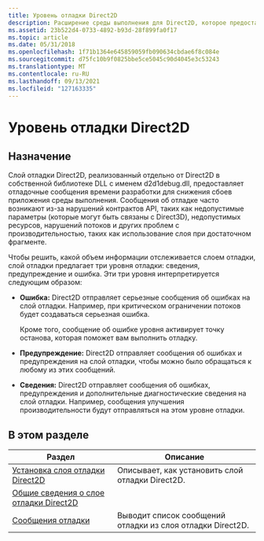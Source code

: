 ```yaml
---
title: Уровень отладки Direct2D
description: Расширение среды выполнения для Direct2D, которое предоставляет описательные сообщения об ошибках, обнаружение утечек объектов, уведомления о производительности и другие подсказки, помогающие создавать приложения Direct2D.
ms.assetid: 23b522d4-0733-4892-b93d-28f899fa0f17
ms.topic: article
ms.date: 05/31/2018
ms.openlocfilehash: 1f71b1364e645859059fb090634cbdae6f8c084e
ms.sourcegitcommit: d75fc10b9f0825bbe5ce5045c90d4045e3c53243
ms.translationtype: MT
ms.contentlocale: ru-RU
ms.lasthandoff: 09/13/2021
ms.locfileid: "127163335"
---
```

# <a name="direct2d-debug-layer"></a>Уровень отладки Direct2D

## <a name="purpose"></a>Назначение

Слой отладки Direct2D, реализованный отдельно от Direct2D в собственной библиотеке DLL с именем d2d1debug.dll, предоставляет отладочные сообщения времени разработки для снижения сбоев приложения среды выполнения. Сообщения об отладке часто возникают из-за нарушений контрактов API, таких как недопустимые параметры (которые могут быть связаны с Direct3D), недопустимых ресурсов, нарушений потоков и других проблем с производительностью, таких как использование слоя при достаточном фрагменте.

Чтобы решить, какой объем информации отслеживается слоем отладки, слой отладки предлагает три уровня отладки: сведения, предупреждение и ошибка. Эти три уровня интерпретируется следующим образом:

-   **Ошибка:** Direct2D отправляет серьезные сообщения об ошибках на слой отладки. Например, при критическом ограничении потоков будет создаваться серьезная ошибка.

    Кроме того, сообщение об ошибке уровня активирует точку останова, которая поможет вам выполнить отладку.

-   **Предупреждение:** Direct2D отправляет сообщения об ошибках и предупреждения на слой отладки, чтобы можно было обращаться к любому из этих сообщений.

-   **Сведения:** Direct2D отправляет сообщения об ошибках, предупреждения и дополнительные диагностические сведения на слой отладки. Например, сообщения улучшения производительности будут отправляться на этом уровне отладки.

## <a name="in-this-section"></a>В этом разделе



| Раздел                                                                                     | Описание                                                        |
|-------------------------------------------------------------------------------------------|--------------------------------------------------------------------|
| [Установка слоя отладки Direct2D](installing-the-direct2d-debug-layer.md)<br/> | Описывает, как установить слой отладки Direct2D.<br/>      |
| [Общие сведения о слое отладки Direct2D](direct2ddebuglayer-overview.md)<br/>               |                                                                    |
| [Сообщения отладки](direct2ddebuglayer-debugmessages.md)<br/>                         | Выводит список сообщений отладки из слоя отладки Direct2D.<br/> |



 

 

 





